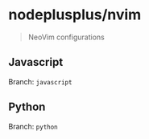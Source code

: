 # nodeplusplus/nvim
> NeoVim configurations

## Javascript

Branch: `javascript`

## Python

Branch: `python`
